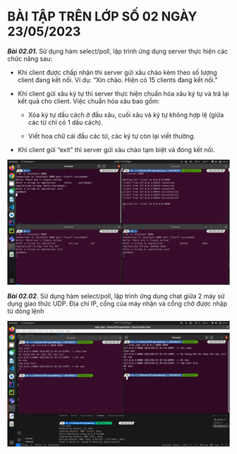 # BÀI TẬP TRÊN LỚP SỐ 02 NGÀY 23/05/2023

***Bài 02.01.*** Sử dụng hàm select/poll, lập trình ứng dụng server thực hiện các chức năng sau:

- Khi client được chấp nhận thì server gửi xâu chào kèm theo số lượng client đang kết nối. Ví dụ: “Xin chào. Hiện có 15 clients đang kết nối.”
- Khi client gửi xâu ký tự thì server thực hiện chuẩn hóa xâu ký tự và trả lại kết quả cho client. Việc chuẩn hóa xâu bao gồm:

  - Xóa ký tự dấu cách ở đầu xâu, cuối xâu và ký tự không hợp lệ (giữa các từ chỉ có 1 dấu cách).

  - Viết hoa chữ cái đầu các từ, các ký tự còn lại viết thường.

- Khi client gửi “exit” thì server gửi xâu chào tạm biệt và đóng kết nối.

![Bai02.01](Bai02.01_Server_ChuanHoaXau.png)

***Bài 02.02.*** Sử dụng hàm select/poll, lập trình ứng dụng chat giữa 2 máy sử dụng giao thức UDP. Địa chỉ IP, cổng của máy nhận và cổng chờ được nhập từ dòng lệnh

![Bai02.02](Bai02.02.Chat_udp.png)
